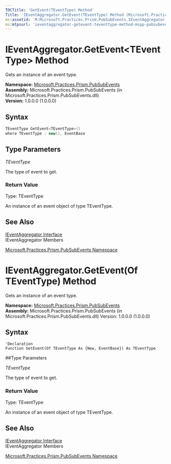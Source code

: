 ```yaml
---
TOCTitle: 'GetEvent(TEventType) Method'
Title: 'IEventAggregator.GetEvent(TEventType) Method (Microsoft.Practices.Prism.PubSubEvents)'
ms:assetid: 'M:Microsoft.Practices.Prism.PubSubEvents.IEventAggregator.GetEvent\`\`1'
ms:mtpsurl: 'ieventaggregator-getevent-teventtype-method-mspp-pubsubevents.md'
---
```


# IEventAggregator.GetEvent&lt;TEventType&gt; Method

Gets an instance of an event type.

**Namespace:** [Microsoft.Practices.Prism.PubSubEvents](/patterns-practices/reference/mspp-mvvm-namespace)  
**Assembly:** Microsoft.Practices.Prism.PubSubEvents (in Microsoft.Practices.Prism.PubSubEvents.dll)  
**Version:** 1.0.0.0 (1.0.0.0)

## Syntax

```C#  
TEventType GetEvent<TEventType>()
where TEventType : new(), EventBase
```

## Type Parameters

*TEventType*  

The type of event to get.

### Return Value

Type: TEventType

An instance of an event object of type TEventType.

## See Also

[IEventAggregator Interface](/patterns-practices/reference/bindablebase-class-mspp-mvvm)  
IEventAggregator Members

[Microsoft.Practices.Prism.PubSubEvents Namespace](/patterns-practices/reference/mspp-mvvm-namespace)  

# IEventAggregator.GetEvent(Of TEventType) Method

Gets an instance of an event type.

**Namespace:** [Microsoft.Practices.Prism.PubSubEvents](/patterns-practices/reference/mspp-mvvm-namespace)  
**Assembly:** Microsoft.Practices.Prism.PubSubEvents (in Microsoft.Practices.Prism.PubSubEvents.dll) Version: 1.0.0.0 (1.0.0.0)

## Syntax

```VB  
'Declaration
Function GetEvent(Of TEventType As {New, EventBase}) As TEventType
```

##Type Parameters

*TEventType*  

The type of event to get.

### Return Value

Type: TEventType

An instance of an event object of type TEventType.

## See Also

[IEventAggregator Interface](/patterns-practices/reference/bindablebase-class-mspp-mvvm)  
IEventAggregator Members

[Microsoft.Practices.Prism.PubSubEvents Namespace](/patterns-practices/reference/mspp-mvvm-namespace)